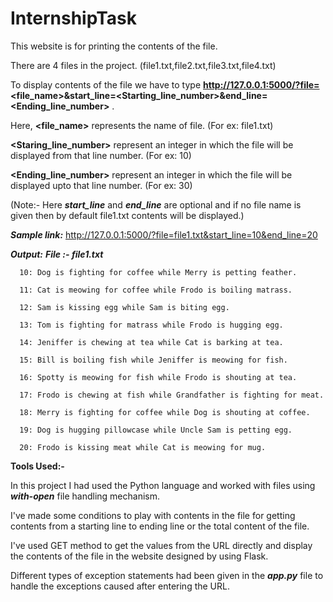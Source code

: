 # InternshipTask


This website is for printing the contents of the file.

There are 4 files in the project. (file1.txt,file2.txt,file3.txt,file4.txt)

To display contents of the file we have to type **http://127.0.0.1:5000/?file=<file_name>&start_line=<Starting_line_number>&end_line=<Ending_line_number>** .


Here,
  **<file_name>** represents the name of file. (For ex: file1.txt)
  
  **<Staring_line_number>** represent an integer in which the file will be displayed from that line number. (For ex: 10)
  
  **<Ending_line_number>** represent an integer in which the file will be displayed upto that line number. (For ex: 30)
  
  (Note:- Here ***start_line*** and ***end_line*** are optional and if no file name is given then by default file1.txt contents will be displayed.)
  
  
  ***Sample link:***
     http://127.0.0.1:5000/?file=file1.txt&start_line=10&end_line=20
    
  ***Output:***
    ***File :- file1.txt***
    
      10: Dog is fighting for coffee while Merry is petting feather.
      
      11: Cat is meowing for coffee while Frodo is boiling matrass.
      
      12: Sam is kissing egg while Sam is biting egg.
      
      13: Tom is fighting for matrass while Frodo is hugging egg.
      
      14: Jeniffer is chewing at tea while Cat is barking at tea.
      
      15: Bill is boiling fish while Jeniffer is meowing for fish.
      
      16: Spotty is meowing for fish while Frodo is shouting at tea.
      
      17: Frodo is chewing at fish while Grandfather is fighting for meat.
      
      18: Merry is fighting for coffee while Dog is shouting at coffee.
      
      19: Dog is hugging pillowcase while Uncle Sam is petting egg.
      
      20: Frodo is kissing meat while Cat is meowing for mug.
      
      

**Tools Used:-**


 In this project I had used the Python language and worked with files using ***with-open*** file handling mechanism.
 
 I've made some conditions to play with contents in the file for getting contents from a starting line to ending line or the total content of the file.
 
 I've used GET method to get the values from the URL directly and display the contents of the file in the website designed by using Flask.
 
 Different types of exception statements had been given in the ***app.py*** file to handle the exceptions caused after entering the URL.
 
 
